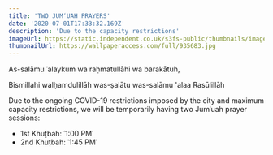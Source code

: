 ```yaml
---
title: 'TWO JUMʿUAH PRAYERS'
date: '2020-07-01T17:33:32.169Z'
description: 'Due to the capacity restrictions'
imageUrl: https://static.independent.co.uk/s3fs-public/thumbnails/image/2017/03/02/19/muslim-prayer-mat.jpg?w968h681
thumbnailUrl: https://wallpaperaccess.com/full/935683.jpg
---
```


As-salāmu ʿalaykum wa raḥmatullāhi wa barakātuh,

Bismillahi walḥamdulillāh was-ṣalātu was-salāmu 'alaa Rasūlillāh

Due to the ongoing COVID-19 restrictions imposed by the city and maximum capacity restrictions, we will be temporarily having two Jumʿuah prayer sessions:

- 1st Khuṭbah: ʿ1:00 PMʿ
- 2nd Khuṭbah: ʿ1:45 PMʿ
